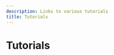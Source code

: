 ```yaml
---
description: Links to various tutorials
title: Tutorials
---
```

# Tutorials

<Embed url="https://memphis.dev/blog/connect-memphis-as-an-argo-event-source/"/>

<Embed url="https://memphis.dev/blog/supabase-cdc-webhooks-to-memphis-rest-gateway/" />

<Embed url="https://dev.to/obumnwabude/how-to-build-a-real-time-app-with-nestjs-and-memphis-broker-27fm" />

<Embed url="https://memphis.dev/blog/how-to-integrate-posthog-with-memphis-dev/"/>

<Embed url="https://memphis.dev/blog/part-1-integrating-debezium-server-and-memphis-dev-for-streaming-change-data-capture-cdc-events/" />

<Embed url="https://memphis.dev/blog/part-2-change-data-capture-cdc-for-mongodb-with-debezium-and-memphis-dev/"/>

<Embed url="https://memphis.dev/blog/part-3-transforming-mongodb-cdc-event-messages/"/>

<script setup>
import Embed from '/../components/Embed.vue'
</script>